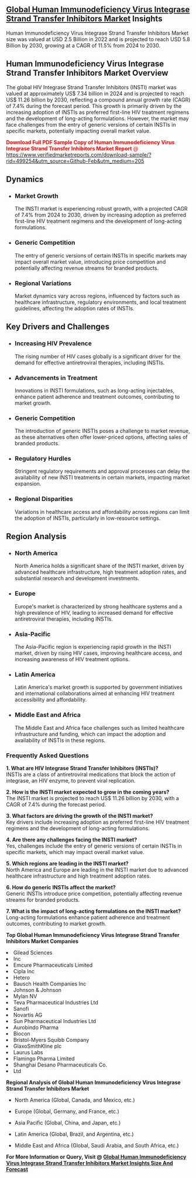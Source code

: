 <h2><a href="https://www.verifiedmarketreports.com/download-sample/?rid=499254&amp;utm_source=Github&amp;utm_medium=205" target="_blank">Global Human Immunodeficiency Virus Integrase Strand Transfer Inhibitors Market</a> Insights</h2><p>Human Immunodeficiency Virus Integrase Strand Transfer Inhibitors Market size was valued at USD 2.5 Billion in 2022 and is projected to reach USD 5.8 Billion by 2030, growing at a CAGR of 11.5% from 2024 to 2030.</p><p> <h2>Human Immunodeficiency Virus Integrase Strand Transfer Inhibitors Market Overview</h2> <p>The global HIV Integrase Strand Transfer Inhibitors (INSTI) market was valued at approximately US$ 7.34 billion in 2024 and is projected to reach US$ 11.26 billion by 2030, reflecting a compound annual growth rate (CAGR) of 7.4% during the forecast period. This growth is primarily driven by the increasing adoption of INSTIs as preferred first-line HIV treatment regimens and the development of long-acting formulations. However, the market may face challenges from the entry of generic versions of certain INSTIs in specific markets, potentially impacting overall market value. </p> <p><p><span class=""><span style="color: #ff0000;"><strong>Download Full PDF Sample Copy of Human Immunodeficiency Virus Integrase Strand Transfer Inhibitors Market Report</strong> @ </span><a href="https://www.verifiedmarketreports.com/download-sample/?rid=499254&amp;utm_source=Github-Feb&amp;utm_medium=205" target="_blank">https://www.verifiedmarketreports.com/download-sample/?rid=499254&amp;utm_source=Github-Feb&amp;utm_medium=205</a></span></p></p> <h2>Dynamics</h2> <ul> <li><h3>Market Growth</h3> <p>The INSTI market is experiencing robust growth, with a projected CAGR of 7.4% from 2024 to 2030, driven by increasing adoption as preferred first-line HIV treatment regimens and the development of long-acting formulations. </p> </li> <li><h3>Generic Competition</h3> <p>The entry of generic versions of certain INSTIs in specific markets may impact overall market value, introducing price competition and potentially affecting revenue streams for branded products. </p> </li> <li><h3>Regional Variations</h3> <p>Market dynamics vary across regions, influenced by factors such as healthcare infrastructure, regulatory environments, and local treatment guidelines, affecting the adoption rates of INSTIs. </p> </li> </ul> <h2>Key Drivers and Challenges</h2> <ul> <li><h3>Increasing HIV Prevalence</h3> <p>The rising number of HIV cases globally is a significant driver for the demand for effective antiretroviral therapies, including INSTIs. </p> </li> <li><h3>Advancements in Treatment</h3> <p>Innovations in INSTI formulations, such as long-acting injectables, enhance patient adherence and treatment outcomes, contributing to market growth. </p> </li> <li><h3>Generic Competition</h3> <p>The introduction of generic INSTIs poses a challenge to market revenue, as these alternatives often offer lower-priced options, affecting sales of branded products. </p> </li> <li><h3>Regulatory Hurdles</h3> <p>Stringent regulatory requirements and approval processes can delay the availability of new INSTI treatments in certain markets, impacting market expansion. </p> </li> <li><h3>Regional Disparities</h3> <p>Variations in healthcare access and affordability across regions can limit the adoption of INSTIs, particularly in low-resource settings. </p> </li> </ul> <h2>Region Analysis</h2> <ul> <li><h3>North America</h3> <p>North America holds a significant share of the INSTI market, driven by advanced healthcare infrastructure, high treatment adoption rates, and substantial research and development investments. </p> </li> <li><h3>Europe</h3> <p>Europe's market is characterized by strong healthcare systems and a high prevalence of HIV, leading to increased demand for effective antiretroviral therapies, including INSTIs. </p> </li> <li><h3>Asia-Pacific</h3> <p>The Asia-Pacific region is experiencing rapid growth in the INSTI market, driven by rising HIV cases, improving healthcare access, and increasing awareness of HIV treatment options. </p> </li> <li><h3>Latin America</h3> <p>Latin America's market growth is supported by government initiatives and international collaborations aimed at enhancing HIV treatment accessibility and affordability. </p> </li> <li><h3>Middle East and Africa</h3> <p>The Middle East and Africa face challenges such as limited healthcare infrastructure and funding, which can impact the adoption and availability of INSTIs in these regions. </p> </li> </ul> <h3>Frequently Asked Questions</h3> <p><strong>1. What are HIV Integrase Strand Transfer Inhibitors (INSTIs)?</strong><br> INSTIs are a class of antiretroviral medications that block the action of integrase, an HIV enzyme, to prevent viral replication. </p> <p><strong>2. How is the INSTI market expected to grow in the coming years?</strong><br> The INSTI market is projected to reach US$ 11.26 billion by 2030, with a CAGR of 7.4% during the forecast period. </p> <p><strong>3. What factors are driving the growth of the INSTI market?</strong><br> Key drivers include increasing adoption as preferred first-line HIV treatment regimens and the development of long-acting formulations. </p> <p><strong>4. Are there any challenges facing the INSTI market?</strong><br> Yes, challenges include the entry of generic versions of certain INSTIs in specific markets, which may impact overall market value. </p> <p><strong>5. Which regions are leading in the INSTI market?</strong><br> North America and Europe are leading in the INSTI market due to advanced healthcare infrastructure and high treatment adoption rates. </p> <p><strong>6. How do generic INSTIs affect the market?</strong><br> Generic INSTIs introduce price competition, potentially affecting revenue streams for branded products. </p> <p><strong>7. What is the impact of long-acting formulations on the INSTI market?</strong><br> Long-acting formulations enhance patient adherence and treatment outcomes, contributing to market growth.</p><p><strong>Top Global Human Immunodeficiency Virus Integrase Strand Transfer Inhibitors Market Companies</strong></p><div data-test-id=""><p><li>Gilead Sciences</li><li> Inc</li><li> Emcure Pharmaceuticals Limited</li><li> Cipla Inc</li><li> Hetero</li><li> Bausch Health Companies Inc</li><li> Johnson & Johnson</li><li> Mylan NV</li><li> Teva Pharmaceutical Industries Ltd</li><li> Sanofi</li><li> Novartis AG</li><li> Sun Pharmaceutical Industries Ltd</li><li> Aurobindo Pharma</li><li> Biocon</li><li> Bristol-Myers Squibb Company</li><li> GlaxoSmithKline plc</li><li> Laurus Labs</li><li> Flamingo Pharma Limited</li><li> Shanghai Desano Pharmaceuticals Co.</li><li> Ltd</li></p><div><strong>Regional Analysis of&nbsp;Global Human Immunodeficiency Virus Integrase Strand Transfer Inhibitors Market</strong></div><ul><li dir="ltr"><p dir="ltr">North America&nbsp;(Global, Canada, and Mexico, etc.)</p></li><li dir="ltr"><p dir="ltr">Europe (Global, Germany, and France, etc.)</p></li><li dir="ltr"><p dir="ltr">Asia Pacific&nbsp;(Global, China, and Japan, etc.)</p></li><li dir="ltr"><p dir="ltr">Latin America&nbsp;(Global, Brazil, and Argentina, etc.)</p></li><li dir="ltr">Middle East and Africa&nbsp;(Global, Saudi Arabia, and South Africa, etc.)</li></ul><p><strong>For More Information or Query, Visit @&nbsp;</strong><strong><a href="https://www.verifiedmarketreports.com/product/human-immunodeficiency-virus-integrase-strand-transfer-inhibitors-market/?utm_source=Github&amp;utm_medium=205" target="_blank">Global Human Immunodeficiency Virus Integrase Strand Transfer Inhibitors Market Insights Size And Forecast</a></strong></p></div>

